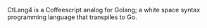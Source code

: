 CtLang4 is a Coffeescript analog for Golang; a white space syntax programming language that transpiles to Go.
